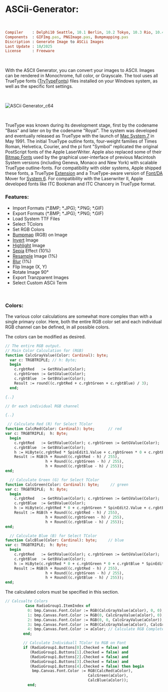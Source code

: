 # ASCii-Generator:

</br>

```ruby
Compiler    : Delphi10 Seattle, 10.1 Berlin, 10.2 Tokyo, 10.3 Rio, 10.4 Sydney, 11 Alexandria, 12 Athens
Components  : GIFImg.pas, PNGImage.pas, Bumpmapping.pas
Discription : Generate Image to ASCii Images
Last Update : 10/2025
License     : Freeware
```

</br>


With the ASCII Generator, you can convert your images to ASCII. Images can be rendered in Monochrome, full color, or Grayscale. The tool uses all TrueType fonts ([TryTypeFonts](https://en.wikipedia.org/wiki/TrueType)) files installed on your Windows system, as well as the specific font settings.

</br>

![ASCii Generator_c64](https://github.com/user-attachments/assets/53a86363-c673-4d86-8ae0-9545734279a0)

</br>

TrueType was known during its development stage, first by the codename "Bass" and later on by the codename "Royal". The system was developed and eventually released as TrueType with the launch of [Mac System 7](https://en.wikipedia.org/wiki/System_7) in May 1991. The initial TrueType outline fonts, four-weight families of Times Roman, Helvetica, Courier, and the pi font "Symbol" replicated the original PostScript fonts of the Apple LaserWriter. Apple also replaced some of their [Bitmap Fonts](https://en.wikipedia.org/wiki/Computer_font#BITMAP) used by the graphical user-interface of previous Macintosh System versions (including Geneva, Monaco and New York) with scalable TrueType outline-fonts. For compatibility with older systems, Apple shipped these fonts, a TrueType [Extension](https://en.wikipedia.org/wiki/Extension_(Mac_OS)) and a TrueType-aware version of [Font/DA](https://en.wikipedia.org/wiki/Typography_of_Apple_Inc.) Mover for [System 6](https://en.wikipedia.org/wiki/System_6). For compatibility with the Laserwriter II, Apple developed fonts like ITC Bookman and ITC Chancery in TrueType format.

### Features:
* Import Formats (*.BMP; *.JPG); *.PNG; *.GIF)
* Export Formats (*.BMP; *.JPG); *.PNG; *.GIF)
* Load System TTF Files
* Select TColors
* Set RGB Colors
* [Bumpmap](https://en.wikipedia.org/wiki/Bump_mapping) (RGB) on Image
* [Invert](https://en.wikipedia.org/wiki/Negative_(photography)) Image
* [Highlight](https://en.wikipedia.org/wiki/Clipping_(photography)) Image
* [Sepia](https://en.wikipedia.org/wiki/Photographic_print_toning) Effect (10%)
* [Resample](https://en.wikipedia.org/wiki/Image_scaling) Image (1%)
* [Blur](https://en.wikipedia.org/wiki/Gaussian_blur) (1%)
* Flip Image (X, Y)
* Rotate Image 90°
* Export Tranzparent Images
* Select Custom ASCii Term

</br>

### Colors:
The various color calculations are somewhat more complex than with a single primary color. Here, both the entire RGB color set and each individual RGB channel can be defined, in all possible colors.

The colors can be modified as desired.
```pascal
// The entire RGB output.
// Main Color Calculation for (RGB)
function CalcGrayValue(Color: Cardinal): byte;
  var c: TRGBTRIPLE; // h: Byte;
  begin
    c.rgbtRed   := GetRValue(Color);
    c.rgbtGreen := GetGValue(Color);
    c.rgbtBlue  := GetBValue(Color);
    Result := round((c.rgbtRed + c.rgbtGreen + c.rgbtBlue) / 3);
  end;

{..}

// Or each individual RGB channel

{..}

 // Calculate Red (R) for Select TColor
function CalcRed(Color: Cardinal): byte;      // red
var c: TRGBTRIPLE;  h: Byte;
  begin
    c.rgbtRed   := GetRValue(Color); c.rgbtGreen := GetGValue(Color);
    c.rgbtBlue  := GetBValue(Color);
    h := HiByte(c.rgbtRed * SpinEdit1.Value + c.rgbtGreen * 0 + c.rgbtBlue * 0);
    Result := RGB(h + Round((c.rgbtRed - h) / 255),
                  h + Round((c.rgbtGreen - h) / 255),
                  h + Round((c.rgbtBlue - h) / 255));
end;

  // Calculate Green (G) for Select TColor
function CalcGreen(Color: Cardinal): byte;     // green
var c: TRGBTRIPLE;  h: Byte;
  begin
    c.rgbtRed   := GetRValue(Color); c.rgbtGreen := GetGValue(Color);
    c.rgbtBlue  := GetBValue(Color);
    h := HiByte(c.rgbtRed * 0 + c.rgbtGreen * SpinEdit2.Value + c.rgbtBlue * 0);
    Result := RGB(h + Round((c.rgbtRed - h) / 255),
                  h + Round((c.rgbtGreen - h) / 255),
                  h + Round((c.rgbtBlue - h) / 255));
end;

  // Calculate Blue (B) for Select TColor
function CalcBlue(Color: Cardinal): byte;     // blue
var c: TRGBTRIPLE;  h: Byte;
  begin
    c.rgbtRed   := GetRValue(Color); c.rgbtGreen := GetGValue(Color);
    c.rgbtBlue  := GetBValue(Color);
    h := HiByte(c.rgbtRed * 0 + c.rgbtGreen * 0 + c.rgbtBlue * SpinEdit3.Value);
    Result := RGB(h + Round((c.rgbtRed - h) / 255),
                  h + Round((c.rgbtGreen - h) / 255),
                  h + Round((c.rgbtBlue - h) / 255));
end;
```

The calculated colors must be specified in this section.

```pascal
// Calcualte Colors
         Case RadioGroup1.ItemIndex of
          0: bmp.Canvas.Font.Color := RGB(CalcGrayValue(aColor), 0, 0); // Red
          1: bmp.Canvas.Font.Color := RGB(0, CalcGrayValue(aColor), 0); // Green
          2: bmp.Canvas.Font.Color := RGB(0, 0, CalcGrayValue(aColor)); // Blue
          3: bmp.Canvas.Font.Color := RGB(CalcGrayValue(aColor), CalcGrayValue(aColor), CalcGrayValue(aColor));
          4: bmp.Canvas.Font.Color := aColor; // Calculate RGB Complete to Font
        end;

        // Calculate Individuall TColor to RGB on Font
        if (RadioGroup1.Buttons[0].Checked = false) and
           (RadioGroup1.Buttons[1].Checked = false) and
           (RadioGroup1.Buttons[2].Checked = false) and
           (RadioGroup1.Buttons[3].Checked = false) and
           (RadioGroup1.Buttons[4].Checked = false) then begin
            bmp.Canvas.Font.Color := RGB(CalcRed(aColor),
                                     CalcGreen(aColor),
                                     CalcBlue(aColor));
          end;
```
